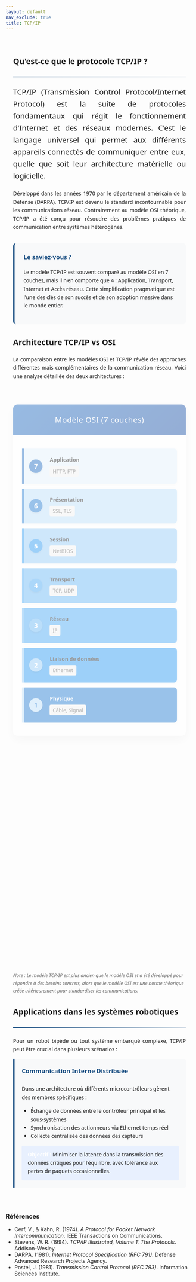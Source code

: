 ```yaml
---
layout: default
nav_exclude: true
title: TCP/IP
---
```


<!-- KaTeX CDN -->
<link rel="stylesheet" href="https://cdn.jsdelivr.net/npm/katex@0.16.8/dist/katex.min.css">
<script defer src="https://cdn.jsdelivr.net/npm/katex@0.16.8/dist/katex.min.js"></script>
<script defer src="https://cdn.jsdelivr.net/npm/katex@0.16.8/dist/contrib/auto-render.min.js"
    onload="renderMathInElement(document.body);"></script>

<style>
:root {
    --primary-color: rgb(28, 80, 131);
    --secondary-color: rgb(28, 80, 131);
    --accent-color: rgb(28, 80, 131);
}

.tcpip-container {
    max-width: 1200px;
    margin: 0 auto;
    padding: 20px;
    font-family: 'Segoe UI', Tahoma, Geneva, Verdana, sans-serif;
    line-height: 1.6;
}

.math-equation {
    font-size: 1.5rem;
    text-align: center;
    margin: 2rem 0;
    padding: 1.5rem;
    background-color: #f8f9fa;
    border-radius: 8px;
    border-left: 4px solid var(--primary-color);
}

.diagram-container {
    background-color: white;
    padding: 2rem;
    border-radius: 10px;
    box-shadow: 0 5px 15px rgba(0,0,0,0.1);
    margin: 2rem 0;
    text-align: center;
}

.did-you-know {
    background-color: #f8f9fa;
    border-left: 4px solid var(--primary-color);
    border-radius: 8px;
    padding: 1.5rem;
    margin: 2rem 0;
    position: relative;
}

.application-card {
    background: #f8f9fa;
    border-left: 4px solid var(--primary-color);
    padding: 1.2rem;
    border-radius: 0 4px 4px 0;
    margin-bottom: 1.5rem;
    transition: transform 0.3s ease, box-shadow 0.3s ease;
}

.application-card:hover {
    transform: translateY(-3px);
    box-shadow: 0 5px 15px rgba(0,0,0,0.1);
}

.application-card h3 {
    margin-top: 0;
    color: var(--primary-color);
    padding-bottom: 0.5rem;
}

.goal {
    background: #e8f0fe;
    padding: 0.8rem 1rem;
    border-radius: 4px;
}

.goal .label {
    font-weight: bold;
    color: white;
}

.note {
    font-size: 0.9em;
    color: #666;
    margin-top: 0.8rem;
    font-style: italic;
}

.did-you-know h3 {
    color: var(--primary-color);
    margin-top: 0;
}

.justified-text {
    text-align: justify;
}

.code-container {
    background-color: #282c34;
    color: #abb2bf;
    border-radius: 8px;
    padding: 1.5rem;
    font-family: 'Consolas', 'Monaco', monospace;
    margin: 2rem 0;
    position: relative;
    overflow-x: auto;
}

.code-header {
    background-color: #21252b;
    padding: 0.5rem 1rem;
    border-radius: 8px 8px 0 0;
    margin: -1.5rem -1.5rem 1rem -1.5rem;
    display: flex;
    justify-content: space-between;
    align-items: center;
    color: #abb2bf;
    font-family: sans-serif;
}

.code-header button {
    background: none;
    border: none;
    color: inherit;
    cursor: pointer;
    font-size: 1rem;
    transition: color 0.2s;
}

.code-header button:hover {
    color: white;
}

pre {
    margin: 0;
    white-space: pre-wrap;
    word-wrap: break-word;
}

code {
    font-family: 'Consolas', 'Monaco', monospace;
}

.img-fluid {
    max-width: 100%;
    height: auto;
    border-radius: 8px;
}

.text-muted {
    color: #6c757d;
}

.lead {
    font-size: 1.25rem;
    font-weight: 300;
}

hr {
    border: none;
    height: 2px;
    background: linear-gradient(90deg, var(--primary-color), rgba(28, 80, 131, 0.2));
    margin: 1.5rem 0;
}

/* Styles améliorés pour la comparaison OSI/TCP */
.layers-comparison {
    display: flex;
    justify-content: center;
    margin: 3rem 0;
    gap: 2rem;
    flex-wrap: wrap;
}

.layer-model {
    flex: 1;
    min-width: 300px;
    max-width: 480px;
    background: white;
    border-radius: 12px;
    overflow: hidden;
    box-shadow: 0 10px 30px rgba(0,0,0,0.08);
    transition: transform 0.4s ease, box-shadow 0.4s ease;
    animation: slideUp 0.6s cubic-bezier(0.22, 1, 0.36, 1) forwards;
    opacity: 0;
}

.layer-model:hover {
    transform: translateY(-5px);
    box-shadow: 0 15px 35px rgba(0,0,0,0.12);
}

.layer-model h3 {
    color: white;
    text-align: center;
    margin: 0;
    padding: 1.5rem;
    font-size: 1.3rem;
    font-weight: 500;
    letter-spacing: 0.5px;
}

.osi-model h3 {
    background: linear-gradient(135deg, #1565c0, #0d47a1);
}

.tcpip-model h3 {
    background: linear-gradient(135deg, #2e7d32, #1b5e20);
}

.layer-stack {
    padding: 1.5rem;
}

.layer-item {
    display: flex;
    align-items: center;
    margin: 0.8rem 0;
    padding: 1.2rem;
    border-radius: 8px;
    position: relative;
    background-color: white;
    box-shadow: 0 2px 8px rgba(0,0,0,0.05);
    transition: all 0.3s ease;
    cursor: default;
}

.layer-item:hover {
    transform: translateX(8px);
    box-shadow: 0 5px 15px rgba(0,0,0,0.1);
}

.layer-item::before {
    content: "";
    position: absolute;
    top: 0;
    left: 0;
    width: 5px;
    height: 100%;
    transition: all 0.3s ease;
}

.layer-item:hover::before {
    width: 8px;
}

.layer-number {
    display: flex;
    align-items: center;
    justify-content: center;
    width: 36px;
    height: 36px;
    border-radius: 50%;
    margin-right: 1.2rem;
    font-weight: bold;
    color: white;
    flex-shrink: 0;
    font-size: 1.1rem;
    box-shadow: 0 2px 4px rgba(0,0,0,0.1);
}

.layer-content {
    flex: 1;
}

.layer-title {
    font-weight: 600;
    margin-bottom: 0.3rem;
}

.protocol-badge {
    font-size: 0.85rem;
    color: #555;
    background: #f0f0f0;
    padding: 0.2rem 0.5rem;
    border-radius: 4px;
    display: inline-block;
}

/* Couleurs des couches OSI */
.osi-layer-7 { background-color: #e3f2fd; }
.osi-layer-7::before, .osi-layer-7 .layer-number { background-color: #1565c0; }

.osi-layer-6 { background-color: #bbdefb; }
.osi-layer-6::before, .osi-layer-6 .layer-number { background-color: #1976d2; }

.osi-layer-5 { background-color: #90caf9; }
.osi-layer-5::before, .osi-layer-5 .layer-number { background-color: #2196f3; }

.osi-layer-4 { background-color: #64b5f6; }
.osi-layer-4::before, .osi-layer-4 .layer-number { background-color: #42a5f5; }

.osi-layer-3 { background-color: #42a5f5; }
.osi-layer-3::before, .osi-layer-3 .layer-number { background-color: #64b5f6; }

.osi-layer-2 { background-color: #2196f3; }
.osi-layer-2::before, .osi-layer-2 .layer-number { background-color: #90caf9; }

.osi-layer-1 { background-color: #1976d2; color: white; }
.osi-layer-1::before { background-color: #bbdefb; }
.osi-layer-1 .layer-number { background-color: #bbdefb; color: #1976d2; }

/* Couleurs des couches TCP/IP */
.tcpip-layer-app { background-color: #e8f5e9; }
.tcpip-layer-app::before, .tcpip-layer-app .layer-number { background-color: #2e7d32; }

.tcpip-layer-trans { background-color: #c8e6c9; }
.tcpip-layer-trans::before, .tcpip-layer-trans .layer-number { background-color: #388e3c; }

.tcpip-layer-net { background-color: #a5d6a7; }
.tcpip-layer-net::before, .tcpip-layer-net .layer-number { background-color: #43a047; }

.tcpip-layer-acc { background-color: #81c784; color: white; }
.tcpip-layer-acc::before { background-color: #4caf50; }
.tcpip-layer-acc .layer-number { background-color: #4caf50; }

/* Animation */
@keyframes slideUp {
    from { opacity: 0; transform: translateY(30px); }
    to { opacity: 1; transform: translateY(0); }
}

.layer-model {
    animation: slideUp 0.6s cubic-bezier(0.22, 1, 0.36, 1) forwards;
    opacity: 0;
}

.layer-model:nth-child(2) {
    animation-delay: 0.15s;
}

/* Responsive */
@media (max-width: 768px) {
    .layers-comparison {
        flex-direction: column;
        align-items: center;
    }
    
    .layer-model {
        min-width: 100%;
    }
    
    .tcpip-container {
        padding: 15px;
    }
}

/* Tooltip pour les protocoles */
.protocol-badge {
    position: relative;
    cursor: help;
}

.protocol-badge:hover::after {
    content: attr(data-tooltip);
    position: absolute;
    bottom: 100%;
    left: 50%;
    transform: translateX(-50%);
    background: #333;
    color: white;
    padding: 0.5rem;
    border-radius: 4px;
    font-size: 0.8rem;
    white-space: nowrap;
    z-index: 10;
    margin-bottom: 5px;
}

</style>


<div class="tcpip-container">
    <!-- Introduction -->
    <section id="introduction">
        <h2>Qu'est-ce que le protocole TCP/IP ?</h2>
        <hr>
        <p class="lead justified-text">
           TCP/IP (Transmission Control Protocol/Internet Protocol) est la suite de protocoles fondamentaux qui régit le fonctionnement d'Internet et des réseaux modernes. C'est le langage universel qui permet aux différents appareils connectés de communiquer entre eux, quelle que soit leur architecture matérielle ou logicielle.
        </p>
        <p class="justified-text">
           Développé dans les années 1970 par le département américain de la Défense (DARPA), TCP/IP est devenu le standard incontournable pour les communications réseau. Contrairement au modèle OSI théorique, TCP/IP a été conçu pour résoudre des problèmes pratiques de communication entre systèmes hétérogènes.
       </p>
        <div class="did-you-know">
            <h3>Le saviez-vous ?</h3>
            <p>
                Le modèle TCP/IP est souvent comparé au modèle OSI en 7 couches, mais il n'en comporte que 4 : Application, Transport, Internet et Accès réseau. Cette simplification pragmatique est l'une des clés de son succès et de son adoption massive dans le monde entier.
            </p>
        </div>
    </section>
    <!-- Principe Général -->
    <section id="principe">
        <h2>Architecture TCP/IP vs OSI</h2>
        <p class="justified-text">
            La comparaison entre les modèles OSI et TCP/IP révèle des approches différentes mais complémentaires de la communication réseau. Voici une analyse détaillée des deux architectures :
        </p>        
        <div class="layers-comparison">
            <!-- Modèle OSI -->
            <div class="layer-model osi-model">
                <h3>Modèle OSI (7 couches)</h3>
                <div class="layer-stack">
                    <div class="layer-item osi-layer-7">
                        <div class="layer-number">7</div>
                        <div class="layer-content">
                            <div class="layer-title">Application</div>
                            <div class="protocol-badge" data-tooltip="Protocoles applicatifs">HTTP, FTP</div>
                        </div>
                    </div>
                    <div class="layer-item osi-layer-6">
                        <div class="layer-number">6</div>
                        <div class="layer-content">
                            <div class="layer-title">Présentation</div>
                            <div class="protocol-badge" data-tooltip="Chiffrement et formatage">SSL, TLS</div>
                        </div>
                    </div>
                    <div class="layer-item osi-layer-5">
                        <div class="layer-number">5</div>
                        <div class="layer-content">
                            <div class="layer-title">Session</div>
                            <div class="protocol-badge" data-tooltip="Gestion des sessions">NetBIOS</div>
                        </div>
                    </div>
                    <div class="layer-item osi-layer-4">
                        <div class="layer-number">4</div>
                        <div class="layer-content">
                            <div class="layer-title">Transport</div>
                            <div class="protocol-badge" data-tooltip="Transport fiable ou non">TCP, UDP</div>
                        </div>
                    </div>
                    <div class="layer-item osi-layer-3">
                        <div class="layer-number">3</div>
                        <div class="layer-content">
                            <div class="layer-title">Réseau</div>
                            <div class="protocol-badge" data-tooltip="Routage des paquets">IP</div>
                        </div>
                    </div>
                    <div class="layer-item osi-layer-2">
                        <div class="layer-number">2</div>
                        <div class="layer-content">
                            <div class="layer-title">Liaison de données</div>
                            <div class="protocol-badge" data-tooltip="Accès au média">Ethernet</div>
                        </div>
                    </div>
                    <div class="layer-item osi-layer-1">
                        <div class="layer-number">1</div>
                        <div class="layer-content">
                            <div class="layer-title">Physique</div>
                            <div class="protocol-badge" data-tooltip="Signaux physiques">Câble, Signal</div>
                        </div>
                    </div>
                </div>
            </div>            
            <!-- Modèle TCP/IP -->
            <div class="layer-model tcpip-model">
                <h3>Modèle TCP/IP (4 couches)</h3>
                <div class="layer-stack">
                    <div class="layer-item tcpip-layer-app">
                        <div class="layer-number">4</div>
                        <div class="layer-content">
                            <div class="layer-title">Application</div>
                            <div class="protocol-badge" data-tooltip="Combine OSI 5-7">HTTP, FTP, SMTP</div>
                        </div>
                    </div>
                    <div class="layer-item tcpip-layer-trans">
                        <div class="layer-number">3</div>
                        <div class="layer-content">
                            <div class="layer-title">Transport</div>
                            <div class="protocol-badge" data-tooltip="Flux de données">TCP, UDP</div>
                        </div>
                    </div>
                    <div class="layer-item tcpip-layer-net">
                        <div class="layer-number">2</div>
                        <div class="layer-content">
                            <div class="layer-title">Internet</div>
                            <div class="protocol-badge" data-tooltip="Adressage logique">IP</div>
                        </div>
                    </div>
                    <div class="layer-item tcpip-layer-acc">
                        <div class="layer-number">1</div>
                        <div class="layer-content">
                            <div class="layer-title">Accès Réseau</div>
                            <div class="protocol-badge" data-tooltip="Combine OSI 1-2">Ethernet, Wi-Fi</div>
                        </div>
                    </div>
                </div>
            </div>
        </div>        
        <div class="note">
            <p>Note : Le modèle TCP/IP est plus ancien que le modèle OSI et a été développé pour répondre à des besoins concrets, alors que le modèle OSI est une norme théorique créée ultérieurement pour standardiser les communications.</p>
        </div>
    </section>    
    <!-- Application au projet -->
    <section id="application_projet">
        <h2>Applications dans les systèmes robotiques</h2>
        <hr>
        <p class="justified-text">
            Pour un robot bipède ou tout système embarqué complexe, TCP/IP peut être crucial dans plusieurs scénarios :
        </p>        
        <div class="application-card">
            <h3>Communication Interne Distribuée</h3>
            <p>Dans une architecture où différents microcontrôleurs gèrent des membres spécifiques :</p>
            <ul>
                <li>Échange de données entre le contrôleur principal et les sous-systèmes</li>
                <li>Synchronisation des actionneurs via Ethernet temps réel</li>
                <li>Collecte centralisée des données des capteurs</li>
            </ul>            
            <div class="goal">
                <span class="label">Objectif :</span> Minimiser la latence dans la transmission des données critiques pour l'équilibre, avec tolérance aux pertes de paquets occasionnelles.
            </div>            
        </div>
    </section>
</div>

<h3>Références</h3>
<ul>
  <li>Cerf, V., & Kahn, R. (1974). <cite>A Protocol for Packet Network Intercommunication</cite>. IEEE Transactions on Communications.</li>
  <li>Stevens, W. R. (1994). <cite>TCP/IP Illustrated, Volume 1: The Protocols</cite>. Addison-Wesley.</li>
  <li>DARPA. (1981). <cite>Internet Protocol Specification (RFC 791)</cite>. Defense Advanced Research Projects Agency.</li>
  <li>Postel, J. (1981). <cite>Transmission Control Protocol (RFC 793)</cite>. Information Sciences Institute.</li>
</ul>

<script>

// Animation au scroll
document.addEventListener('DOMContentLoaded', () => {
    const observer = new IntersectionObserver((entries) => {
        entries.forEach(entry => {
            if (entry.isIntersecting) {
                entry.target.style.opacity = 1;
                entry.target.style.transform = 'translateY(0)';
            }
        });
    }, { threshold: 0.1 });

    document.querySelectorAll('.layer-model, .application-card').forEach(el => {
        el.style.opacity = 0;
        el.style.transform = 'translateY(20px)';
        el.style.transition = 'opacity 0.6s ease, transform 0.6s ease';
        observer.observe(el);
    });
});
</script>